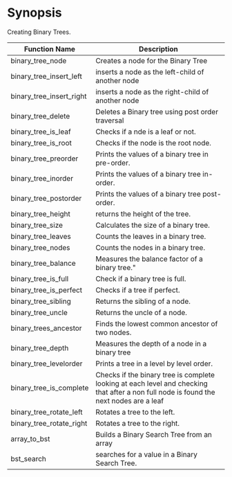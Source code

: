 # Synopsis

Creating Binary Trees.

|Function Name|Description |
|--------------|------------|
|binary_tree_node| Creates a node for the Binary Tree|
|binary_tree_insert_left|inserts a node as the left-child of another node|
|binary_tree_insert_right|inserts a node as the right-child of another node|
|binary_tree_delete| Deletes a Binary tree using post order traversal|
|binary_tree_is_leaf|Checks if a nde is a leaf or not.|
|binary_tree_is_root|Checks if the node is the root node.|
|binary_tree_preorder|Prints the values of a binary tree in pre-order.|
|binary_tree_inorder|Prints the values of a binary tree in-order.|
|binary_tree_postorder|Prints the values of a binary tree post-order.|
|binary_tree_height|returns the height of the tree.|
|binary_tree_size|Calculates the size of a binary tree.|
|binary_tree_leaves|Counts the leaves in a binary tree.|
|binary_tree_nodes|Counts the nodes in a binary tree.|
|binary_tree_balance|Measures the balance factor of a binary tree."|
|binary_tree_is_full|Check if a binary tree is full.|
|binary_tree_is_perfect|Checks if a tree if perfect.|
|binary_tree_sibling|Returns the sibling of a node.|
|binary_tree_uncle|Returns the uncle of a node.|
|binary_trees_ancestor|Finds the lowest common ancestor of two nodes.|
|binary_tree_depth|Measures the depth of a node in a binary tree|
|binary_tree_levelorder|Prints a tree in a level by level order.|
|binary_tree_is_complete|Checks if the binary tree is complete looking at each level and checking that after a non full node is found the next nodes are a leaf|
|binary_tree_rotate_left|Rotates a tree to the left.|
| binary_tree_rotate_right|Rotates a tree to the right.|
|array_to_bst|Builds a Binary Search Tree from an array|
|bst_search|searches for a value in a Binary Search Tree.|